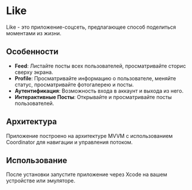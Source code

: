 
# Like

Like - это приложение-соцсеть, предлагающее способ поделиться моментами из жизни.

## Особенности

- **Feed**: Листайте посты всех пользователей, просматривайте сторис сверху экрана.
- **Profile**: Просматривайте информацию о пользователе, меняйте статус, просматривайте фотогалерею и посты.
- **Аутентификация**: Возможность входа в аккаунт и выхода из него.
- **Интерактивные Посты**: Открывайте и просматривайте посты пользователей.

## Архитектура

Приложение построено на архитектуре MVVM с использованием Coordinator для навигации и управления потоком.

## Использование

После установки запустите приложение через Xcode на вашем устройстве или эмуляторе.
